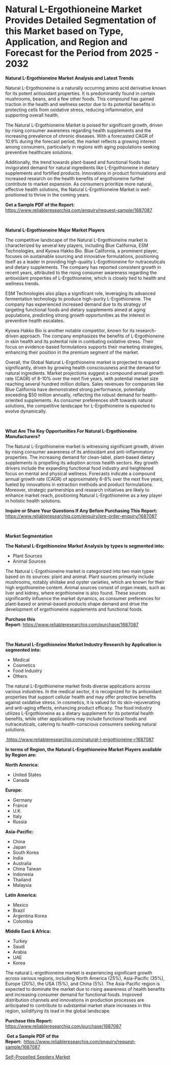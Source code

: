 <p><h1>Natural L-Ergothioneine Market Provides Detailed Segmentation of this Market based on Type, Application, and Region and Forecast for the Period from 2025 - 2032</h1></p><p><strong>Natural L-Ergothioneine Market Analysis and Latest Trends</strong></p>
<p><p>Natural L-Ergothioneine is a naturally occurring amino acid derivative known for its potent antioxidant properties. It is predominantly found in certain mushrooms, beans, and a few other foods. This compound has gained traction in the health and wellness sector due to its potential benefits in protecting cells from oxidative stress, reducing inflammation, and supporting overall health.</p><p>The Natural L-Ergothioneine Market is poised for significant growth, driven by rising consumer awareness regarding health supplements and the increasing prevalence of chronic diseases. With a forecasted CAGR of 10.9% during the forecast period, the market reflects a growing interest among consumers, particularly in regions with aging populations seeking preventive healthcare solutions. </p><p>Additionally, the trend towards plant-based and functional foods has invigorated demand for natural ingredients like L-Ergothioneine in dietary supplements and fortified products. Innovations in product formulations and increased research on the health benefits of ergothioneine further contribute to market expansion. As consumers prioritize more natural, effective health solutions, the Natural L-Ergothioneine Market is well-positioned to thrive in the coming years.</p></p>
<p><strong>Get a Sample PDF of the Report:&nbsp;</strong> <a href="https://www.reliableresearchiq.com/enquiry/request-sample/1687087?utm_campaign=3567&utm_medium=2&utm_source=Github&utm_content=ia&utm_term=26032025&utm_id=natural-l-ergothioneine">https://www.reliableresearchiq.com/enquiry/request-sample/1687087</a></p>
<p>&nbsp;</p>
<p><strong>Natural L-Ergothioneine Major Market Players</strong></p>
<p><p>The competitive landscape of the Natural L-Ergothioneine market is characterized by several key players, including Blue California, ESM Technologies, and Kyowa Hakko Bio. Blue California, a prominent player, focuses on sustainable sourcing and innovative formulations, positioning itself as a leader in providing high-quality L-Ergothioneine for nutraceuticals and dietary supplements. The company has reported consistent growth in recent years, attributed to the rising consumer awareness regarding the antioxidant properties of L-Ergothioneine, which is closely tied to health and wellness trends. </p><p>ESM Technologies also plays a significant role, leveraging its advanced fermentation technology to produce high-purity L-Ergothioneine. The company has experienced increased demand due to its strategy of targeting functional foods and dietary supplements aimed at aging populations, predicting strong growth opportunities as the interest in preventive health escalates. </p><p>Kyowa Hakko Bio is another notable competitor, known for its research-driven approach. The company emphasizes the benefits of L-Ergothioneine in skin health and its potential role in combating oxidative stress. Their focus on evidence-based formulations supports their marketing strategies, enhancing their position in the premium segment of the market. </p><p>Overall, the Global Natural L-Ergothioneine market is projected to expand significantly, driven by growing health consciousness and the demand for natural ingredients. Market projections suggest a compound annual growth rate (CAGR) of 8-10% over the next five years, with potential market size reaching several hundred million dollars. Sales revenues for companies like Blue California have demonstrated strong performance, potentially exceeding $50 million annually, reflecting the robust demand for health-oriented supplements. As consumer preferences shift towards natural solutions, the competitive landscape for L-Ergothioneine is expected to evolve dynamically.</p></p>
<p>&nbsp;</p>
<p><strong>What Are The Key Opportunities For Natural L-Ergothioneine Manufacturers?</strong></p>
<p><p>The Natural L-Ergothioneine market is witnessing significant growth, driven by rising consumer awareness of its antioxidant and anti-inflammatory properties. The increasing demand for clean-label, plant-based dietary supplements is propelling its adoption across health sectors. Key growth drivers include the expanding functional food industry and heightened focus on mental and physical wellness. Forecasts indicate a compound annual growth rate (CAGR) of approximately 6-8% over the next five years, fueled by innovations in extraction methods and product formulations. Moreover, strategic partnerships and research initiatives are likely to enhance market reach, positioning Natural L-Ergothioneine as a key player in holistic health solutions.</p></p>
<p><strong>Inquire or Share Your Questions If Any Before Purchasing This Report:</strong> <a href="https://www.reliableresearchiq.com/enquiry/pre-order-enquiry/1687087?utm_campaign=3567&utm_medium=2&utm_source=Github&utm_content=ia&utm_term=26032025&utm_id=natural-l-ergothioneine">https://www.reliableresearchiq.com/enquiry/pre-order-enquiry/1687087</a></p>
<p>&nbsp;</p>
<p><strong>Market Segmentation</strong></p>
<p><strong>The Natural L-Ergothioneine Market Analysis by types is segmented into:</strong></p>
<p><ul><li>Plant Sources</li><li>Animal Sources</li></ul></p>
<p><p>The Natural L-Ergothioneine market is categorized into two main types based on its sources: plant and animal. Plant sources primarily include mushrooms, notably shiitake and oyster varieties, which are known for their high ergothioneine content. Animal sources consist of organ meats, such as liver and kidney, where ergothioneine is also found. These sources significantly influence the market dynamics, as consumer preferences for plant-based or animal-based products shape demand and drive the development of ergothioneine supplements and functional foods.</p></p>
<p><strong>Purchase this Report:&nbsp;</strong><a href="https://www.reliableresearchiq.com/purchase/1687087?utm_campaign=3567&utm_medium=2&utm_source=Github&utm_content=ia&utm_term=26032025&utm_id=natural-l-ergothioneine">https://www.reliableresearchiq.com/purchase/1687087</a></p>
<p>&nbsp;</p>
<p><strong>The Natural L-Ergothioneine Market Industry Research by Application is segmented into:</strong></p>
<p><ul><li>Medical</li><li>Cosmetics</li><li>Food Industry</li><li>Others</li></ul></p>
<p><p>The natural L-Ergothioneine market finds diverse applications across various industries. In the medical sector, it is recognized for its antioxidant properties that support cellular health and may offer protective benefits against oxidative stress. In cosmetics, it is valued for its skin-rejuvenating and anti-aging effects, enhancing product efficacy. The food industry utilizes L-Ergothioneine as a dietary supplement for its potential health benefits, while other applications may include functional foods and nutraceuticals, catering to health-conscious consumers seeking natural solutions.</p></p>
<p><a href="https://www.reliableresearchiq.com/natural-l-ergothioneine-r1687087?utm_campaign=3567&utm_medium=2&utm_source=Github&utm_content=ia&utm_term=26032025&utm_id=natural-l-ergothioneine">&nbsp;https://www.reliableresearchiq.com/natural-l-ergothioneine-r1687087</a></p>
<p><strong>In terms of Region, the Natural L-Ergothioneine Market Players available by Region are:</strong></p>
<p>
    <p> <strong> North America: </strong>
        <ul>
            <li>United States</li>
            <li>Canada</li>
        </ul>
        </p> 
    <p> <strong> Europe: </strong>
        <ul>
            <li>Germany</li>
            <li>France</li>
            <li>U.K.</li>
            <li>Italy</li>
            <li>Russia</li>
        </ul>
        </p> 
    <p> <strong> Asia-Pacific: </strong>
        <ul>
            <li>China</li>
            <li>Japan</li>
            <li>South Korea</li>
            <li>India</li>
            <li>Australia</li>
            <li>China Taiwan</li>
            <li>Indonesia</li>
            <li>Thailand</li>
            <li>Malaysia</li>
        </ul>
        </p> 
    <p> <strong> Latin America: </strong>
        <ul>
            <li>Mexico</li>
            <li>Brazil</li>
            <li>Argentina Korea</li>
            <li>Colombia</li>
        </ul>
        </p> 
    <p> <strong> Middle East & Africa: </strong>
        <ul>
            <li>Turkey</li>
            <li>Saudi</li>
            <li>Arabia</li>
            <li>UAE</li>
            <li>Korea</li>
        </ul>
    </p>
    </p>
<p><p>The natural L-ergothioneine market is experiencing significant growth across various regions, including North America (25%), Asia-Pacific (35%), Europe (20%), the USA (15%), and China (5%). The Asia-Pacific region is expected to dominate the market due to rising awareness of health benefits and increasing consumer demand for functional foods. Improved distribution channels and innovations in production processes are anticipated to contribute to substantial market share increases in this region, solidifying its lead in the global landscape.</p></p>
<p><strong>Purchase this Report: </strong><a href="https://www.reliableresearchiq.com/purchase/1687087?utm_campaign=3567&utm_medium=2&utm_source=Github&utm_content=ia&utm_term=26032025&utm_id=natural-l-ergothioneine">https://www.reliableresearchiq.com/purchase/1687087</a></p>
<p>&nbsp;<strong>Get a Sample PDF of the Report:&nbsp;&nbsp;</strong><a href="https://www.reliableresearchiq.com/enquiry/request-sample/1687087?utm_campaign=3567&utm_medium=2&utm_source=Github&utm_content=ia&utm_term=26032025&utm_id=natural-l-ergothioneine">https://www.reliableresearchiq.com/enquiry/request-sample/1687087</a></p>
<p><strong></strong></p>
<p><p><a href="https://github.com/wynonachirei9/Market-Research-Report-List-1/blob/main/self-propelled-seeders-market.md?utm_campaign=3567&utm_medium=2&utm_source=Github&utm_content=ia&utm_term=26032025&utm_id=natural-l-ergothioneine">Self-Propelled Seeders Market</a></p></p>
